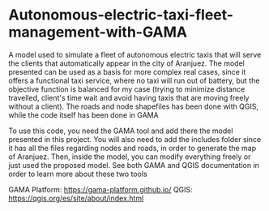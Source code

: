 # Autonomous-electric-taxi-fleet-management-with-GAMA
A model used to simulate a fleet of autonomous electric taxis that will serve the clients that automatically appear in the city of Aranjuez. 
The model presented can be used as a basis for more complex real cases, since it offers a functional taxi service, where no taxi will run out of battery, 
but the objective function is balanced for my case (trying to minimize distance travelled, client's time wait and avoid having taxis that are moving freely without a client). 
The roads and node shapefiles has been done with QGIS, while the code itself has been done in GAMA 


To use this code, you need the GAMA tool and add there the model presented in this project. You will also need to add the includes folder since it has all the files
regarding nodes and roads, in order to generate the map of Aranjuez. Then, inside the model, you can modify everything freely or just used the proposed model. See both
GAMA and QGIS documentation in order to learn more about these two tools


GAMA Platform: https://gama-platform.github.io/
QGIS: https://qgis.org/es/site/about/index.html
